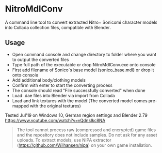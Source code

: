 # NitroMdlConv
A command line tool to convert extracted Nitro+ Sonicomi character models into Collada collection files, compatible with Blender.

Usage
-----
- Open command console and change directory to folder where you want to output the converted files
- Type full path of the executable or drop NitroMdlConv.exe onto console
- First add filename of Sonico`s base model (sonico_base.mdl) or drop it onto console
- Add additional body/clothing models
- Confirm with enter to start the converting process
- The console should read "File successfully converted" when done
- Load .dae files into Blender via import from Collada
- Load and link textures with the model (The converted model comes pre-mapped with the original textures)

Tested Jul'19 on Windows 10, German region settings and Blender 2.79
https://www.youtube.com/watch?v=vQdnsIkc8NA

> The tool cannot process raw (compressed and encrypted) game files and the repository does not include samples.
> Do not ask for any asset uploads. To extract models, use NIPA extractor (https://github.com/Wilhansen/nipa) on your own game installation.
